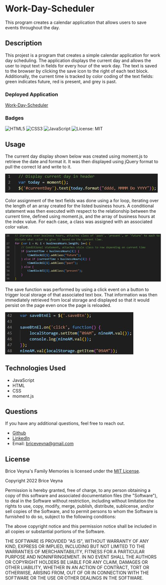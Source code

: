 # Work-Day-Scheduler
This program creates a calendar application that allows users to save events throughout the day.

## Description
This projest is a program that creates a simple calendar application for work day scheduling. The application displays the current day and allows the user to input text in fields for every hour of the work day. The text is saved to the browser by clicking the save icon to the right of each text block. Additionally, the current time is tracked by color coding of the text fields: green indicates future, red is present, and grey is past.

### Deployed Application
[Work-Day-Scheduler](https://briceveyna.github.io/Work-Day-Scheduler/)

### Badges
![HTML5](https://img.shields.io/badge/html5-%23E34F26.svg?style=for-the-badge&logo=html5&logoColor=white) ![CSS3](https://img.shields.io/badge/css3-%231572B6.svg?style=for-the-badge&logo=css3&logoColor=white) ![JavaScript](https://img.shields.io/badge/javascript-%23323330.svg?style=for-the-badge&logo=javascript&logoColor=%23F7DF1E) ![License: MIT](https://img.shields.io/badge/License-MIT-yellow.svg)

## Usage
The current day display shown below was created using moment.js to retrieve the date and format it. It was then displayed using jQuery format to pull the correct Id and write to it.

![Current-Day](./assets/images/current-day.JPG)

Color assignment of the text fields was done using a for loop, iterating over the length of an array created for the listed business hours. A conditional statement was then executed with respect to the relationship between the current time, defined using moment.js, and the array of business hours at the index value. For each case, a class was assigned with an associated color value.

![Color-Assignment](./assets/images/color-assignment.JPG)

The save function was performed by using a click event on a button to trigger local storage of that associated text box. That information was then immediately retrieved from local storage and displayed so that it would persist on the page even once the page is reloaded.

![Save-Button](./assets/images/save-button.JPG)

## Technologies Used
- JavaScript
- HTML
- CSS
- moment.js

## Questions
If you have any additional questions, feel free to reach out.
- [Github](https://github.com/BriceVeyna)
- [LinkedIn](https://www.linkedin.com/in/brice-veyna/)
- Email: briceveyna@gmail.com

## License
Brice Veyna's Family Memories is licensed under the [MIT License](https://opensource.org/licenses/MIT).

Copyright 2022 Brice Veyna

Permission is hereby granted, free of charge, to any person obtaining a copy of this software and associated documentation files (the "Software"), to deal in the Software without restriction, including without limitation the rights to use, copy, modify, merge, publish, distribute, sublicense, and/or sell copies of the Software, and to permit persons to whom the Software is furnished to do so, subject to the following conditions:

The above copyright notice and this permission notice shall be included in all copies or substantial portions of the Software.

THE SOFTWARE IS PROVIDED "AS IS", WITHOUT WARRANTY OF ANY KIND, EXPRESS OR IMPLIED, INCLUDING BUT NOT LIMITED TO THE WARRANTIES OF MERCHANTABILITY, FITNESS FOR A PARTICULAR PURPOSE AND NONINFRINGEMENT. IN NO EVENT SHALL THE AUTHORS OR COPYRIGHT HOLDERS BE LIABLE FOR ANY CLAIM, DAMAGES OR OTHER LIABILITY, WHETHER IN AN ACTION OF CONTRACT, TORT OR OTHERWISE, ARISING FROM, OUT OF OR IN CONNECTION WITH THE SOFTWARE OR THE USE OR OTHER DEALINGS IN THE SOFTWARE.

